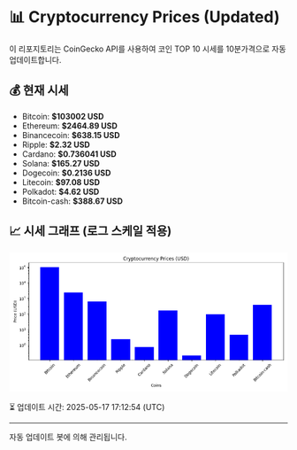 
# 📊 Cryptocurrency Prices (Updated)

이 리포지토리는 CoinGecko API를 사용하여 코인 TOP 10 시세를 10분가격으로 자동 업데이트합니다.

## 💰 현재 시세
- Bitcoin: **$103002 USD**
- Ethereum: **$2464.89 USD**
- Binancecoin: **$638.15 USD**
- Ripple: **$2.32 USD**
- Cardano: **$0.736041 USD**
- Solana: **$165.27 USD**
- Dogecoin: **$0.2136 USD**
- Litecoin: **$97.08 USD**
- Polkadot: **$4.62 USD**
- Bitcoin-cash: **$388.67 USD**

## 📈 시세 그래프 (로그 스케일 적용)
![Crypto Prices](crypto_prices.png)

⏳ 업데이트 시간: 2025-05-17 17:12:54 (UTC)

---
자동 업데이트 봇에 의해 관리됩니다.

